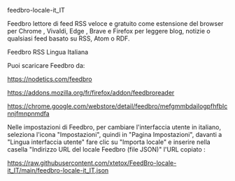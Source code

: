 feedbro-locale-it_IT

Feedbro lettore di feed RSS veloce e gratuito come estensione del browser per Chrome , Vivaldi, Edge , Brave e Firefox per leggere blog, notizie o qualsiasi feed basato su RSS, Atom o RDF.


Feedbro RSS Lingua Italiana

Puoi scaricare Feedbro da:

https://nodetics.com/feedbro

https://addons.mozilla.org/fr/firefox/addon/feedbroreader

https://chrome.google.com/webstore/detail/feedbro/mefgmmbdailogpfhfblcnnjfmnpnmdfa



Nelle impostazioni di Feedbro, per cambiare l'interfaccia utente in italiano, seleziona l'icona "Impostazioni", quindi in "Pagina Impostazioni",
davanti a "Lingua interfaccia utente" fare clic su "Importa locale" e inserire nella casella "Indirizzo URL del locale Feedbro (file JSON)" l'URL copiato :

https://raw.githubusercontent.com/xtetox/FeedBro-locale-it_IT/main/feedbro-locale-it_IT.json


